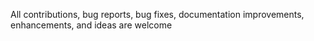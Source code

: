 All contributions, bug reports, bug fixes, documentation improvements,
enhancements, and ideas are welcome
